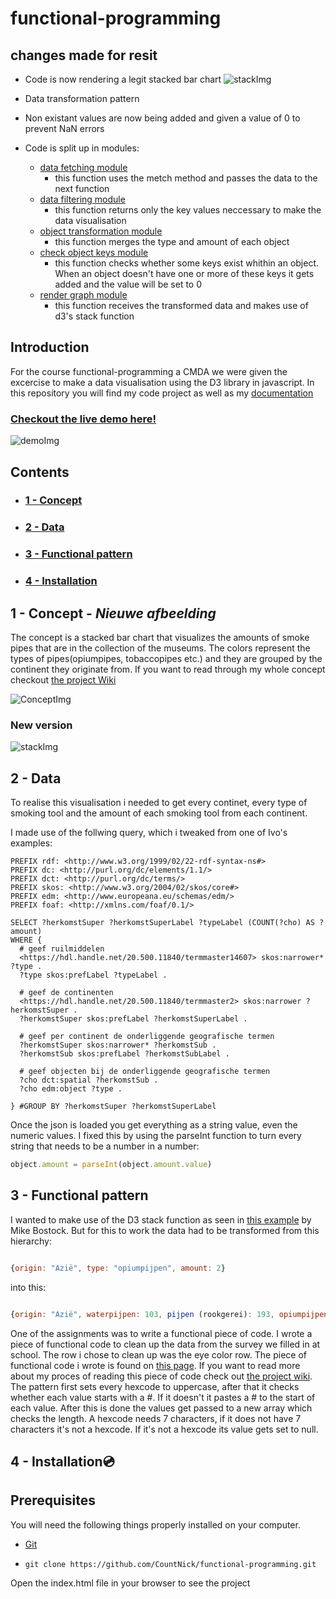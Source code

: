 # functional-programming

## changes made for resit

* Code is now rendering a legit stacked bar chart
![stackImg](https://i.imgur.com/IHmm6HL.png)
* Data transformation pattern
* Non existant values are now being added and given a value of 0 to prevent NaN errors

* Code is split up in modules:
  * [data fetching module]()
    * this function uses the metch method and passes the data to the next function
  * [data filtering module]()
    * this function returns only the key values neccessary to make the data visualisation
  * [object transformation module]()
    * this function merges the type and amount of each object 
  * [check object keys module]()
    * this function checks whether some keys exist whithin an object. When an object doesn't have one or more of these keys it gets added and the value will be set to 0
  * [render graph module]()
    * this function receives the transformed data and makes use of d3's stack function



## Introduction

For the course functional-programming a CMDA we were given the excercise to make a data visualisation using the D3 library in javascript. In this repository you will find my code project as well as my [documentation](https://github.com/CountNick/functional-programming/wiki)

### [Checkout the live demo here!](https://countnick.github.io/functional-programming/)
![demoImg](https://i.imgur.com/N1vvuSj.png)

## Contents

* ### [1 - Concept](#1-Concept)
* ### [2 - Data](#2-data)
* ### [3 - Functional pattern](#3-Functional-pattern)
* ### [4 - Installation](#4-Installation)


## 1 - Concept - *Nieuwe afbeelding*

The concept is a stacked bar chart that visualizes the amounts of smoke pipes that are in the collection of the museums. The colors represent the types of pipes(opiumpipes, tobaccopipes etc.) and they are grouped by the continent they originate from. If you want to read through my whole concept checkout [the project Wiki](https://github.com/CountNick/functional-programming/wiki/2.3---Concept)

![ConceptImg](https://i.imgur.com/CKsA8Fr.png)

### New version

![stackImg](https://i.imgur.com/IHmm6HL.png)

## 2 - Data

To realise this visualisation i needed to get every continet, every type of smoking tool and the amount of each smoking tool from each continent.

I made use of the follwing query, which i tweaked from one of Ivo's examples:

```
PREFIX rdf: <http://www.w3.org/1999/02/22-rdf-syntax-ns#>
PREFIX dc: <http://purl.org/dc/elements/1.1/>
PREFIX dct: <http://purl.org/dc/terms/>
PREFIX skos: <http://www.w3.org/2004/02/skos/core#>
PREFIX edm: <http://www.europeana.eu/schemas/edm/>
PREFIX foaf: <http://xmlns.com/foaf/0.1/>

SELECT ?herkomstSuper ?herkomstSuperLabel ?typeLabel (COUNT(?cho) AS ?amount) 
WHERE {
  # geef ruilmiddelen
  <https://hdl.handle.net/20.500.11840/termmaster14607> skos:narrower* ?type .
  ?type skos:prefLabel ?typeLabel .

  # geef de continenten
  <https://hdl.handle.net/20.500.11840/termmaster2> skos:narrower ?herkomstSuper .
  ?herkomstSuper skos:prefLabel ?herkomstSuperLabel .

  # geef per continent de onderliggende geografische termen
  ?herkomstSuper skos:narrower* ?herkomstSub .
  ?herkomstSub skos:prefLabel ?herkomstSubLabel .

  # geef objecten bij de onderliggende geografische termen
  ?cho dct:spatial ?herkomstSub .
  ?cho edm:object ?type . 
  
} #GROUP BY ?herkomstSuper ?herkomstSuperLabel 
```

Once the json is loaded you get everything as a string value, even the numeric values. I fixed this by using the parseInt function to turn every string that needs to be a number in a number: 

```javascript
object.amount = parseInt(object.amount.value)
```

## 3 - Functional pattern

I wanted to make use of the D3 stack function as seen in [this example](https://observablehq.com/@d3/stacked-bar-chart) by Mike Bostock. But for this to work the data had to be transformed from this hierarchy:

```javascript

{origin: "Azië", type: "opiumpijpen", amount: 2}

```

into this:

```javascript

{origin: "Azië", waterpijpen: 103, pijpen (rookgerei): 193, opiumpijpen: 146, tabakspijpen: 193}

```


One of the assignments was to write a functional piece of code. I wrote a piece of functional code to clean up the data from the survey we filled in at school. The row i chose to clean up was the eye color row. The piece of functional code i wrote is found on [this page](https://github.com/CountNick/functional-programming/blob/master/js/index.js). If you want to read more about my proces of reading this piece of code check out [the project wiki](https://github.com/CountNick/functional-programming/wiki/3.4-Data-transformation-for-stacked-bar-chart). The pattern first sets every hexcode to uppercase, after that it checks whether each value starts with a #. If it doesn't it pastes a # to the start of each value. After this is done the values get passed to a new array which checks the length. A hexcode needs 7 characters, if it does not have 7 characters it's not a hexcode. If it's not a hexcode its value gets set to null.

## 4 - Installation:cd:

## Prerequisites

You will need the following things properly installed on your computer.

* [Git](https://git-scm.com/)


* `git clone https://github.com/CountNick/functional-programming.git`

Open the index.html file in your browser to see the project
